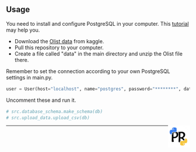 ## Usage

You need to install and configure PostgreSQL in your computer. This [tutorial](https://www.youtube.com/watch?v=BLH3s5eTL4Y) may help you.

- Download the [Olist data](https://www.kaggle.com/olistbr/brazilian-ecommerce?select=olist_orders_dataset.csv) from kaggle.
- Pull this repository to your computer.
- Create a file called "data" in the main directory and unzip the Olist file there.

Remember to set the connection according to your own PostgreSQL settings in main.py.

```python
user = User(host="localhost", name="postgres", password="********", database="postgres")
```

Uncomment these and run it. 

```python
# src.database_schema.make_schema(db)
# src.upload_data.upload_csv(db)
```


[<img align="right" width="60" height="60" src="https://github.com/pauloreis-ds/Paulo-Reis-Data-Science/blob/master/Paulo%20Reis/Pauloreis01.png">](https://github.com/pauloreis-ds)

---
